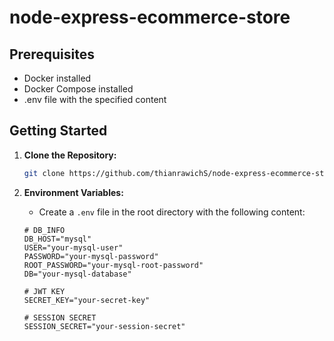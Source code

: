 # node-express-ecommerce-store

## Prerequisites

- Docker installed
- Docker Compose installed
- .env file with the specified content

## Getting Started

1. **Clone the Repository:**

   ```bash
   git clone https://github.com/thianrawichS/node-express-ecommerce-store.git

2. **Environment Variables:**
   - Create a `.env` file in the root directory with the following content:
   ```env
   # DB_INFO
   DB_HOST="mysql"
   USER="your-mysql-user"
   PASSWORD="your-mysql-password"
   ROOT_PASSWORD="your-mysql-root-password"
   DB="your-mysql-database"
   
   # JWT KEY
   SECRET_KEY="your-secret-key"
   
   # SESSION SECRET
   SESSION_SECRET="your-session-secret"
